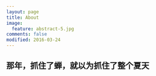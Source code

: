 ```yaml
---
layout: page
title: About
image:
  feature: abstract-5.jpg
comments: false
modified: 2016-03-24
---
```


 
## 那年，抓住了蝉，就以为抓住了整个夏天
